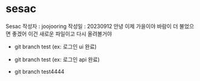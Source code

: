 # sesac
Sesac
작성자 : joojooring
작성일 : 20230912
안녕 이제 가을이야
바람이 더 불었으면 좋겠어
이건 새로운 파일이고 다시 올려볼거야


- git branch test (ex: 로그인 ui 완료)
- git branch test (ex: 로그인 api 완료)

- git branch test4444
